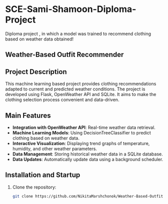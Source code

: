 # SCE-Sami-Shamoon-Diploma-Project
Diploma project , in which a model was trained to recommend clothing based on weather data obtained!
## Weather-Based Outfit Recommender

## Project Description

This machine learning based project provides clothing recommendations adapted to current and predicted weather conditions. The project is developed using Flask, OpenWeather API and SQLite. It aims to make the clothing selection process convenient and data-driven.

## Main Features

- **Integration with OpenWeather API**: Real-time weather data retrieval.
- **Machine Learning Models**: Using DecisionTreeClassifier to predict clothing based on weather data.
- **Interactive Visualization**: Displaying trend graphs of temperature, humidity, and other weather parameters.
- **Data Management**: Storing historical weather data in a SQLite database.
- **Data Updates**: Automatically update data using a background scheduler.

## Installation and Startup

1. Clone the repository:
   ```bash
   git clone https://github.com/NikitaMarshchonok/Weather-Based-Outfit-Recommender.git
